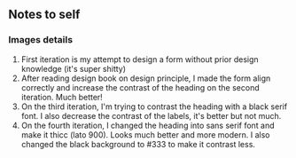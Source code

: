 ## Notes to self
### Images details
1. First iteration is my attempt to design a form without prior design knowledge (it's super shitty)
2. After reading design book on design principle, I made the form align correctly and increase the contrast of the heading on the second iteration. Much better!
3. On the third iteration, I'm trying to contrast the heading with a black serif font. I also decrease the contrast of the labels, it's better but not much.
4. On the fourth iteration, I changed the heading into sans serif font and make it thicc (lato 900). Looks much better and more modern. I also changed the black background to #333 to make it contrast less.